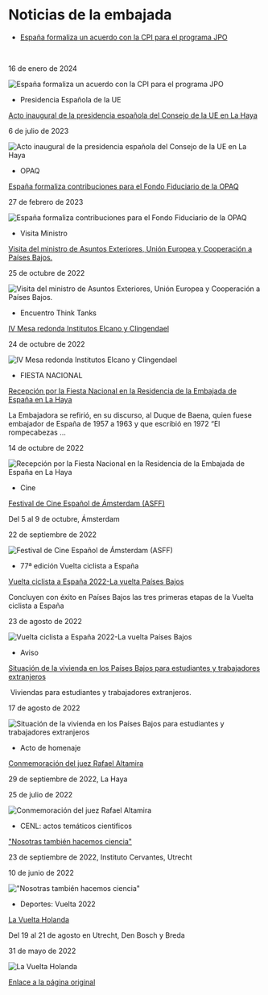

 Noticias de la embajada
==========================


* [España formaliza un acuerdo con la CPI para el programa JPO](https://www.exteriores.gob.es/Embajadas/lahaya/es/Comunicacion/Noticias/Paginas/Articulos/20240116_NOT01.aspx "España formaliza un acuerdo con la CPI para el programa JPO") 


 ​ 
 


16 de enero de 2024

![España formaliza un acuerdo con la CPI para el programa JPO]()
* Presidencia Española de la UE

[Acto inaugural de la presidencia española del Consejo de la UE en La Haya](https://www.exteriores.gob.es/Embajadas/lahaya/es/Comunicacion/Noticias/Paginas/Articulos/20230706_not01_presidenciaUEKloosterkerk.aspx "Acto inaugural de la presidencia española del Consejo de la UE en La Haya") 

6 de julio de 2023

![Acto inaugural de la presidencia española del Consejo de la UE en La Haya]()
* OPAQ

[España formaliza contribuciones para el Fondo Fiduciario de la OPAQ](https://www.exteriores.gob.es/Embajadas/lahaya/es/Comunicacion/Noticias/Paginas/Articulos/20230227_Not01.aspx "España formaliza contribuciones para el Fondo Fiduciario de la OPAQ") 

27 de febrero de 2023

![España formaliza contribuciones para el Fondo Fiduciario de la OPAQ]()
* Visita Ministro

[Visita del ministro de Asuntos Exteriores, Unión Europea y Cooperación a Países Bajos.](https://www.exteriores.gob.es/Embajadas/lahaya/es/Comunicacion/Noticias/Paginas/Articulos/20221024_Not01.aspx "Visita del ministro de Asuntos Exteriores, Unión Europea y Cooperación a Países Bajos.") 

25 de octubre de 2022

![Visita del ministro de Asuntos Exteriores, Unión Europea y Cooperación a Países Bajos.]()
* Encuentro Think Tanks

[IV Mesa redonda Institutos Elcano y Clingendael](https://www.exteriores.gob.es/Embajadas/lahaya/es/Comunicacion/Noticias/Paginas/Articulos/20221024_not02.aspx "IV Mesa redonda Institutos Elcano y Clingendael") 

24 de octubre de 2022

![IV Mesa redonda Institutos Elcano y Clingendael]()
* FIESTA NACIONAL

[Recepción por la Fiesta Nacional en la Residencia de la Embajada de España en La Haya](https://www.exteriores.gob.es/Embajadas/lahaya/es/Comunicacion/Noticias/Paginas/Articulos/20221013Not01.aspx "Recepción por la Fiesta Nacional en la Residencia de la Embajada de España en La Haya") 


 ​​La Embajadora se refirió, en su discurso, al Duque de Baena, quien fuese embajador de España de 1957 a 1963 y que escribió en 1972 “El rompecabezas ...
 


14 de octubre de 2022

![Recepción por la Fiesta Nacional en la Residencia de la Embajada de España en La Haya]()
* Cine

[Festival de Cine Español de Ámsterdam (ASFF)](https://www.exteriores.gob.es/Embajadas/lahaya/es/Comunicacion/Noticias/Paginas/Articulos/20220922NOT1_ASFF.aspx "Festival de Cine Español de Ámsterdam (ASFF)") 


 ​Del 5 al 9 de octubre, Ámsterdam 
 


22 de septiembre de 2022

![Festival de Cine Español de Ámsterdam (ASFF)]()
* 77ª edición Vuelta ciclista a España

[Vuelta ciclista a España 2022-La vuelta Países Bajos](https://www.exteriores.gob.es/Embajadas/lahaya/es/Comunicacion/Noticias/Paginas/77%C2%AA%20Vuelta%20Ciclista%20a%20Espa%C3%B1a.aspx "Vuelta ciclista a España 2022-La vuelta Países Bajos") 


 Concluyen con éxito en Países Bajos las tres primeras etapas de la Vuelta cic​lista a España 
 


23 de agosto de 2022

![Vuelta ciclista a España 2022-La vuelta Países Bajos]()
* Aviso

[Situación de la vivienda en los Países Bajos para estudiantes y trabajadores extranjeros](https://www.exteriores.gob.es/Embajadas/lahaya/es/Comunicacion/Noticias/Paginas/Articulos/20220727Not-2.aspx "Situación de la vivienda en los Países Bajos para estudiantes y trabajadores extranjeros") 


 ​ Viviendas para estudiantes y trabajadores extranjeros. 
 


17 de agosto de 2022

![Situación de la vivienda en los Países Bajos para estudiantes y trabajadores extranjeros]()
* Acto de homenaje

[Conmemoración del juez Rafael Altamira](https://www.exteriores.gob.es/Embajadas/lahaya/es/Comunicacion/Noticias/Paginas/Articulos/20220725NOT1.aspx "Conmemoración del juez Rafael Altamira") 


 29 de septiembre de 2022, ​La Haya​ 
 


25 de julio de 2022

![Conmemoración del juez Rafael Altamira]()
* CENL: actos temáticos cientificos

["Nosotras también hacemos ciencia"](https://www.exteriores.gob.es/Embajadas/lahaya/es/Comunicacion/Noticias/Paginas/Articulos/20220610NOT1.aspx) 


 23 de septiembre de 2022, ​Instituto Cervantes, Utrecht​ 
 


10 de junio de 2022

!["Nosotras también hacemos ciencia"]()
* Deportes: Vuelta 2022

[La Vuelta Holanda](https://www.exteriores.gob.es/Embajadas/lahaya/es/Comunicacion/Noticias/Paginas/Articulos/20220531NOT1.aspx "La Vuelta Holanda") 


 ​Del 19 al 21 de agosto en Utrecht, Den Bosch y Breda 
 


31 de mayo de 2022

![La Vuelta Holanda]()

[Enlace a la página original](https://www.exteriores.gob.es/Embajadas/lahaya/es/Comunicacion/Noticias/Paginas/index.aspx)
